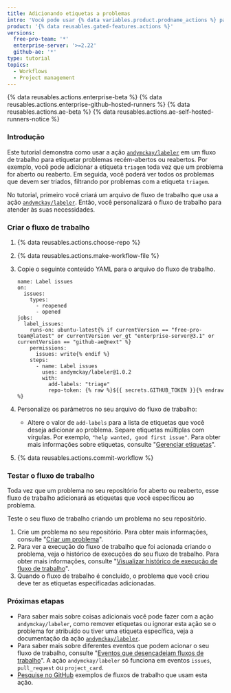 ```yaml
---
title: Adicionando etiquetas a problemas
intro: 'Você pode usar {% data variables.product.prodname_actions %} para etiquetar problemas automaticamente.'
product: '{% data reusables.gated-features.actions %}'
versions:
  free-pro-team: '*'
  enterprise-server: '>=2.22'
  github-ae: '*'
type: tutorial
topics:
  - Workflows
  - Project management
---
```


{% data reusables.actions.enterprise-beta %}
{% data reusables.actions.enterprise-github-hosted-runners %}
{% data reusables.actions.ae-beta %}
{% data reusables.actions.ae-self-hosted-runners-notice %}

### Introdução

Este tutorial demonstra como usar a ação [`andymckay/labeler`](https://github.com/marketplace/actions/simple-issue-labeler) em um fluxo de trabalho para etiquetar problemas recém-abertos ou reabertos. Por exemplo, você pode adicionar a etiqueta `triagem` toda vez que um problema for aberto ou reaberto. Em seguida, você poderá ver todos os problemas que devem ser triados, filtrando por problemas com a etiqueta `triagem`.

No tutorial, primeiro você criará um arquivo de fluxo de trabalho que usa a ação [`andymckay/labeler`](https://github.com/marketplace/actions/simple-issue-labeler). Então, você personalizará o fluxo de trabalho para atender às suas necessidades.

### Criar o fluxo de trabalho

1. {% data reusables.actions.choose-repo %}
2. {% data reusables.actions.make-workflow-file %}
3. Copie o seguinte conteúdo YAML para o arquivo do fluxo de trabalho.

    ```yaml{:copy}
    name: Label issues
    on:
      issues:
        types:
          - reopened
          - opened
    jobs:
      label_issues:
        runs-on: ubuntu-latest{% if currentVersion == "free-pro-team@latest" or currentVersion ver_gt "enterprise-server@3.1" or currentVersion == "github-ae@next" %}
        permissions:
          issues: write{% endif %}
        steps:
          - name: Label issues
            uses: andymckay/labeler@1.0.2
            with:
              add-labels: "triage"
              repo-token: {% raw %}${{ secrets.GITHUB_TOKEN }}{% endraw %}
    ```

4. Personalize os parâmetros no seu arquivo do fluxo de trabalho:
   - Altere o valor de `add-labels` para a lista de etiquetas que você deseja adicionar ao problema. Separe etiquetas múltiplas com vírgulas. Por exemplo, `"help wanted, good first issue"`. Para obter mais informações sobre etiquetas, consulte "[Gerenciar etiquetas](/github/managing-your-work-on-github/managing-labels#applying-labels-to-issues-and-pull-requests)".
5. {% data reusables.actions.commit-workflow %}

### Testar o fluxo de trabalho

Toda vez que um problema no seu repositório for aberto ou reaberto, esse fluxo de trabalho adicionará as etiquetas que você especificou ao problema.

Teste o seu fluxo de trabalho criando um problema no seu repositório.

1. Crie um problema no seu repositório. Para obter mais informações, consulte "[Criar um problema](/github/managing-your-work-on-github/creating-an-issue)".
2. Para ver a execução do fluxo de trabalho que foi acionada criando o problema, veja o histórico de execuções do seu fluxo de trabalho. Para obter mais informações, consulte "[Visualizar histórico de execução de fluxo de trabalho](/actions/managing-workflow-runs/viewing-workflow-run-history)".
3. Quando o fluxo de trabalho é concluído, o problema que você criou deve ter as etiquetas especificadas adicionadas.

### Próximas etapas

- Para saber mais sobre coisas adicionais você pode fazer com a ação `andymckay/labeler`, como remover etiquetas ou ignorar esta ação se o problema for atribuído ou tiver uma etiqueta específica, veja a documentação da ação [`andymckay/labeler`](https://github.com/marketplace/actions/simple-issue-labeler).
- Para saber mais sobre diferentes eventos que podem acionar o seu fluxo de trabalho, consulte "[Eventos que desencadeiam fluxos de trabalho](/actions/reference/events-that-trigger-workflows#issues)". A ação `andymckay/labeler` só funciona em eventos `issues`, `pull_request` ou `project_card`.
- [Pesquise no GitHub](https://github.com/search?q=%22uses:+andymckay/labeler%22&type=code) exemplos de fluxos de trabalho que usam esta ação.
